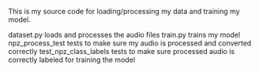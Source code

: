 This is my source code for loading/processing my data and training my model.

dataset.py loads and processes the audio files
train.py trains my model
npz_process_test tests to make sure my audio is processed and converted correctly
test_npz_class_labels tests to make sure processed audio is correctly labeled for training the model
